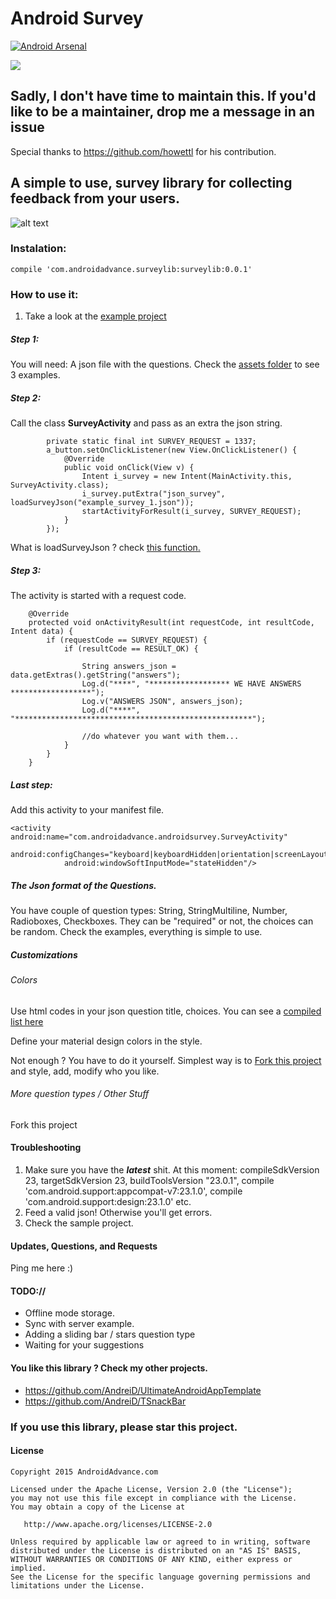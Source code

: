 Android Survey
==========================

[![Android Arsenal](https://img.shields.io/badge/Android%20Arsenal-Android%20Survey-brightgreen.svg?style=flat)](http://android-arsenal.com/details/1/2780)

[![](https://jitpack.io/v/0n1s/surveylib.svg)](https://jitpack.io/#0n1s/surveylib)


## Sadly, I don't have time to maintain this. If you'd like to be a maintainer, drop me a message in an issue 

Special thanks to https://github.com/howettl for his contribution.

## A simple to use, survey library for collecting feedback from your users.


![alt text](https://github.com/AndreiD/surveylib/raw/master/app/surveygif.gif "Android Survey Gif")


### Instalation:

~~~~
compile 'com.androidadvance.surveylib:surveylib:0.0.1'
~~~~


### How to use it:

1. Take a look at the [example project](https://github.com/AndreiD/surveylib/blob/master/app/src/main/java/androidadvance/com/androidsurveyexample/MainActivity.java)


##### Step 1:

You will need:
A json file with the questions. Check the [assets folder](https://github.com/AndreiD/surveylib/tree/master/app/src/main/assets) to see 3 examples.


##### Step 2:

Call the class **SurveyActivity** and pass as an extra the json string.
~~~~
        private static final int SURVEY_REQUEST = 1337;
        a_button.setOnClickListener(new View.OnClickListener() {
            @Override
            public void onClick(View v) {
                Intent i_survey = new Intent(MainActivity.this, SurveyActivity.class);
                i_survey.putExtra("json_survey", loadSurveyJson("example_survey_1.json"));
                startActivityForResult(i_survey, SURVEY_REQUEST);
            }
        });
~~~~



What is loadSurveyJson ? check [this function.](https://github.com/AndreiD/surveylib/blob/master/app/src/main/java/androidadvance/com/androidsurveyexample/MainActivity.java#L77)


##### Step 3:

The activity is started with a request code. 

~~~~
    @Override
    protected void onActivityResult(int requestCode, int resultCode, Intent data) {
        if (requestCode == SURVEY_REQUEST) {
            if (resultCode == RESULT_OK) {

                String answers_json = data.getExtras().getString("answers");
                Log.d("****", "****************** WE HAVE ANSWERS ******************");
                Log.v("ANSWERS JSON", answers_json);
                Log.d("****", "*****************************************************");

                //do whatever you want with them...
            }
        }
    }
~~~~

##### Last step:

Add this activity to your manifest file.
~~~~
<activity android:name="com.androidadvance.androidsurvey.SurveyActivity"
            android:configChanges="keyboard|keyboardHidden|orientation|screenLayout|uiMode|screenSize|smallestScreenSize"
            android:windowSoftInputMode="stateHidden"/>
~~~~

##### The Json format of the Questions.

You have couple of question types: String, StringMultiline, Number, Radioboxes, Checkboxes. They can be "required" or not, the choices can be random. Check the examples, everything is simple to use.


##### Customizations

###### Colors
Use html codes in your json question title, choices. You can see a [compiled list here](http://commonsware.com/blog/Android/2010/05/26/html-tags-supported-by-textview.html)

Define your material design colors in the style. 

Not enough ? You have to do it yourself. Simplest way is to [Fork this project](https://github.com/AndreiD/surveylib#fork-destination-box) and style, add, modify who you like.

###### More question types / Other Stuff

Fork this project

#### Troubleshooting 

1. Make sure you have the ***latest*** shit. At this moment: compileSdkVersion 23, targetSdkVersion 23, buildToolsVersion "23.0.1", compile 'com.android.support:appcompat-v7:23.1.0',   compile 'com.android.support:design:23.1.0' etc.
2. Feed a valid json! Otherwise you'll get errors.
3. Check the sample project.

#### Updates, Questions, and Requests

Ping me here :)


#### TODO://

* Offline mode storage.
* Sync with server example.
* Adding a sliding bar / stars question type
* Waiting for your suggestions


#### You like this library ? Check my other projects.

- https://github.com/AndreiD/UltimateAndroidAppTemplate
- https://github.com/AndreiD/TSnackBar

### If you use this library, please star this project.


#### License

~~~~
Copyright 2015 AndroidAdvance.com

Licensed under the Apache License, Version 2.0 (the "License");
you may not use this file except in compliance with the License.
You may obtain a copy of the License at

   http://www.apache.org/licenses/LICENSE-2.0

Unless required by applicable law or agreed to in writing, software
distributed under the License is distributed on an "AS IS" BASIS,
WITHOUT WARRANTIES OR CONDITIONS OF ANY KIND, either express or implied.
See the License for the specific language governing permissions and
limitations under the License.
~~~~
